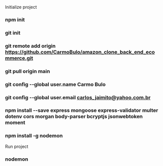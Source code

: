 Initialize project
### npm init

### git init

### git remote add origin https://github.com/CarmoBulo/amazon_clone_back_end_ecommerce.git

### git pull origin main

### git config --global user.name Carmo Bulo

### git config --global user.email carlos_jaimito@yahoo.com.br

### npm install --save express mongoose express-validator multer dotenv cors morgan body-parser bcryptjs jsonwebtoken moment 

### npm install -g nodemon

Run project
### nodemon
